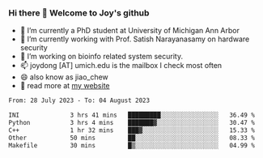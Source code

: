 ### Hi there 👋 Welcome to Joy's github

- 🔭 I’m currently a PhD student at University of Michigan Ann Arbor
- 🌱 I’m currently working with Prof. Satish Narayanasamy on hardware security
- 👯 I’m working on bioinfo related system security. 
- 📫 joydong [AT] umich.edu is the mailbox I check most often
- 😄 also know as jiao_chew
- 💬 read more at [my website](https://joydddd.github.io/)
<!--START_SECTION:waka-->

```txt
From: 28 July 2023 - To: 04 August 2023

INI              3 hrs 41 mins   █████████░░░░░░░░░░░░░░░░   36.49 %
Python           3 hrs 4 mins    ███████▓░░░░░░░░░░░░░░░░░   30.47 %
C++              1 hr 32 mins    ███▓░░░░░░░░░░░░░░░░░░░░░   15.33 %
Other            50 mins         ██░░░░░░░░░░░░░░░░░░░░░░░   08.33 %
Makefile         30 mins         █▒░░░░░░░░░░░░░░░░░░░░░░░   04.99 %
```

<!--END_SECTION:waka-->
